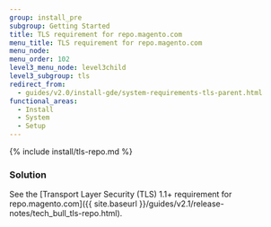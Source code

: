 ```yaml
---
group: install_pre
subgroup: Getting Started
title: TLS requirement for repo.magento.com
menu_title: TLS requirement for repo.magento.com
menu_node:
menu_order: 102
level3_menu_node: level3child
level3_subgroup: tls
redirect_from:
  - guides/v2.0/install-gde/system-requirements-tls-parent.html
functional_areas:
  - Install
  - System
  - Setup
---
```


{% include install/tls-repo.md %}

### Solution

See the [Transport Layer Security (TLS) 1.1+ requirement for repo.magento.com]({{ site.baseurl }}/guides/v2.1/release-notes/tech_bull_tls-repo.html).
